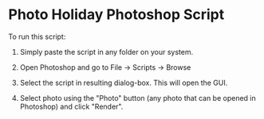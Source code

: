 # Photo Holiday Photoshop Script
To run this script:

1) Simply paste the script in any folder on your system.

2) Open Photoshop and go to File -> Scripts -> Browse

3) Select the script in resulting dialog-box. This will open the GUI.

4) Select photo using the "Photo" button (any photo that can be opened in Photoshop) and click "Render".
